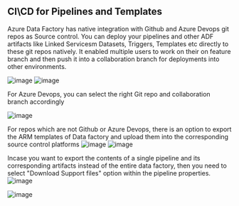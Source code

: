 
## CI\CD for Pipelines and Templates

Azure Data Factory has native integration with Github and Azure Devops git repos as Source control. You can deploy your pipelines and other ADF artifacts like Linked Servicesm Datasets, Triggers, Templates etc directly to these git repos natively. It enabled multiple users to work on their on feature branch and then push it into a collaboration branch for deployments into other environments.

![image](https://user-images.githubusercontent.com/22504173/89733033-b93fdb80-da20-11ea-8432-733b6cd70ba4.png)
![image](https://user-images.githubusercontent.com/22504173/89733054-dc6a8b00-da20-11ea-9e02-63ef32bbf22a.png)

For Azure Devops, you can select the right Git repo and collaboration branch accordingly


![image](https://user-images.githubusercontent.com/22504173/89733083-0623b200-da21-11ea-98be-01a1fb148a05.png)


For repos which are not Github or Azure Devops, there is an option to export the ARM templates of Data factory and upload them into the corresponding source control platforms
![image](https://user-images.githubusercontent.com/22504173/89733931-e3949780-da26-11ea-9e10-c4cc87afe48b.png)
![image](https://user-images.githubusercontent.com/22504173/89733947-fa3aee80-da26-11ea-9d1d-d6b148acb565.png)


Incase you want to export the contents of a single pipeline and its corresponding artifacts instead of the entire data factory, then you need to select "Download Support files" option within the pipeline properties.
![image](https://user-images.githubusercontent.com/22504173/89733983-25254280-da27-11ea-9854-8e28f0b09e18.png)

![image](https://user-images.githubusercontent.com/22504173/89734089-e0e67200-da27-11ea-94dc-c131e224c016.png)

